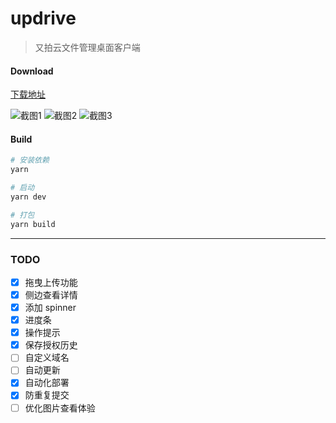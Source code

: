 # updrive

> 又拍云文件管理桌面客户端

#### Download
[下载地址](https://github.com/aniiantt/updrive/releases)

![截图1](https://github.com/aniiantt/updrive/blob/develop/static/screenshot1.png?raw=true)
![截图2](https://github.com/aniiantt/updrive/blob/develop/static/screenshot2.png?raw=true)
![截图3](https://github.com/aniiantt/updrive/blob/develop/static/screenshot3.png?raw=true)

#### Build

``` bash
# 安装依赖
yarn

# 启动
yarn dev

# 打包
yarn build

```

---

### TODO
- [x] 拖曳上传功能
- [x] 侧边查看详情
- [x] 添加 spinner
- [x] 进度条
- [x] 操作提示
- [x] 保存授权历史
- [ ] 自定义域名
- [ ] 自动更新
- [x] 自动化部署
- [x] 防重复提交
- [ ] 优化图片查看体验
